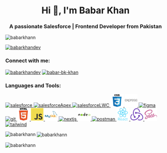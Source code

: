 <h1 align="center">Hi 👋, I'm Babar Khan</h1>
<h3 align="center">A passionate Salesforce | Frontend Developer from Pakistan</h3>

<p align="left"> <img src="https://komarev.com/ghpvc/?username=babarkhann&label=Profile%20views&color=0e75b6&style=flat" alt="babarkhann" /> </p>

<p align="left"> <a href="https://twitter.com/babarkhandev" target="blank"><img src="https://img.shields.io/twitter/follow/babarkhandev?logo=twitter&style=for-the-badge" alt="babarkhandev" /></a> </p>

<h3 align="left">Connect with me:</h3>
<p align="left">
<a href="https://twitter.com/babarkhandev" target="blank"><img align="center" src="https://raw.githubusercontent.com/rahuldkjain/github-profile-readme-generator/master/src/images/icons/Social/twitter.svg" alt="babarkhandev" height="30" width="40" /></a>
<a href="https://linkedin.com/in/babar-bk-khan" target="blank"><img align="center" src="https://raw.githubusercontent.com/rahuldkjain/github-profile-readme-generator/master/src/images/icons/Social/linked-in-alt.svg" alt="babar-bk-khan" height="30" width="40" /></a>
</p>

<h3 align="left">Languages and Tools:</h3>
<p align="left"> <a href="www.salesforce.com" target="_blank" rel="noreferrer"> <img src="https://i.ibb.co/3CxLM8j/salesforce.png" alt="salesforce" width="60" height="40"/> </a> <a href="https://developer.salesforce.com/docs/atlas.en-us.apexcode.meta/apexcode/apex_intro_get_started.htm" target="_blank" rel="noreferrer"> <img src="https://i.ibb.co/n7g04Rg/Salesforce-Apex.png" alt="salesforceApex" width="70" height="50"/> </a>
<a href="#" target="_blank" rel="noreferrer"><img src="https://i.ibb.co/3phkdbW/lwc.png" alt="salesforceLWC" width="40" height="40"/> </a>
<a href="https://www.w3schools.com/css/" target="_blank" rel="noreferrer"> <img src="https://raw.githubusercontent.com/devicons/devicon/master/icons/css3/css3-original-wordmark.svg" alt="css3" width="40" height="40"/> </a> <a href="https://expressjs.com" target="_blank" rel="noreferrer"> <img src="https://raw.githubusercontent.com/devicons/devicon/master/icons/express/express-original-wordmark.svg" alt="express" width="40" height="40"/> </a> <a href="https://www.figma.com/" target="_blank" rel="noreferrer"> <img src="https://www.vectorlogo.zone/logos/figma/figma-icon.svg" alt="figma" width="40" height="40"/> </a> <a href="https://git-scm.com/" target="_blank" rel="noreferrer"> <img src="https://www.vectorlogo.zone/logos/git-scm/git-scm-icon.svg" alt="git" width="40" height="40"/> </a> <a href="https://www.w3.org/html/" target="_blank" rel="noreferrer"> <img src="https://raw.githubusercontent.com/devicons/devicon/master/icons/html5/html5-original-wordmark.svg" alt="html5" width="40" height="40"/> </a> <a href="https://developer.mozilla.org/en-US/docs/Web/JavaScript" target="_blank" rel="noreferrer"> <img src="https://raw.githubusercontent.com/devicons/devicon/master/icons/javascript/javascript-original.svg" alt="javascript" width="40" height="40"/> </a> <a href="https://www.mysql.com/" target="_blank" rel="noreferrer"> <img src="https://raw.githubusercontent.com/devicons/devicon/master/icons/mysql/mysql-original-wordmark.svg" alt="mysql" width="40" height="40"/> </a> <a href="https://nextjs.org/" target="_blank" rel="noreferrer"> <img src="https://cdn.worldvectorlogo.com/logos/nextjs-2.svg" alt="nextjs" width="40" height="40"/> </a> <a href="https://nodejs.org" target="_blank" rel="noreferrer"> <img src="https://raw.githubusercontent.com/devicons/devicon/master/icons/nodejs/nodejs-original-wordmark.svg" alt="nodejs" width="40" height="40"/> </a> <a href="https://postman.com" target="_blank" rel="noreferrer"> <img src="https://www.vectorlogo.zone/logos/getpostman/getpostman-icon.svg" alt="postman" width="40" height="40"/> </a> <a href="https://reactjs.org/" target="_blank" rel="noreferrer"> <img src="https://raw.githubusercontent.com/devicons/devicon/master/icons/react/react-original-wordmark.svg" alt="react" width="40" height="40"/> </a> <a href="https://redux.js.org" target="_blank" rel="noreferrer"> <img src="https://raw.githubusercontent.com/devicons/devicon/master/icons/redux/redux-original.svg" alt="redux" width="40" height="40"/> </a> <a href="https://sass-lang.com" target="_blank" rel="noreferrer"> <img src="https://raw.githubusercontent.com/devicons/devicon/master/icons/sass/sass-original.svg" alt="sass" width="40" height="40"/> </a> <a href="https://tailwindcss.com/" target="_blank" rel="noreferrer"> <img src="https://www.vectorlogo.zone/logos/tailwindcss/tailwindcss-icon.svg" alt="tailwind" width="40" height="40"/> </a> </p>

<p><img align="left" src="https://github-readme-stats.vercel.app/api/top-langs?username=babarkhann&show_icons=true&locale=en&layout=compact" alt="babarkhann" /></p>

<p>&nbsp;<img align="center" src="https://github-readme-stats.vercel.app/api?username=babarkhann&show_icons=true&locale=en" alt="babarkhann" /></p>

<p><img align="center" src="https://github-readme-streak-stats.herokuapp.com/?user=babarkhann&" alt="babarkhann" /></p>
